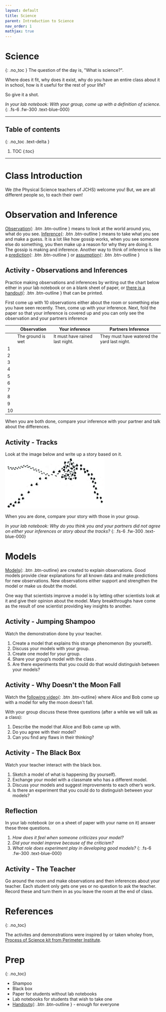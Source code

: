 ```yaml
---
layout: default
title: Science
parent: Introduction to Science
nav_order: 1
mathjax: true
---
```


# Science
{: .no_toc }
The question of the day is, "What is science?".

Where does it fit, why does it exist, why do you have an entire class about it in school, how is it useful for the rest of your life?

So give it a shot.

_In your lab notebook: With your group, come up with a definition of science._
{: .fs-6 .fw-300 .text-blue-000}

---
<!-- table of contents for the page -->
## Table of contents
{: .no_toc .text-delta }

1. TOC
{:toc}

---
# Class Introduction
We (the Physical Science teachers of JCHS) welcome you!
But, we are all different people so, to each their own!

# Observation and Inference
[Observation](https://translate.google.com/#view=home&op=translate&sl=en&tl=es&text=observation){: .btn .btn-outline }
means to look at the world around you, what do you see.
[Inference](https://translate.google.com/#view=home&op=translate&sl=en&tl=es&text=inference){: .btn .btn-outline }
means to take what you see and make a guess.
It is a lot like how gossip works, when you see someone else do something, you then make up a reason for why they are doing it.
The gossip is making and inference.
Another way to think of inference is like a
[prediction](https://translate.google.com/#view=home&op=translate&sl=en&tl=es&text=prediction){: .btn .btn-outline } 
or 
[assumption](https://translate.google.com/#view=home&op=translate&sl=en&tl=es&text=assumption){: .btn .btn-outline }

## Activity - Observations and Inferences
Practice making observations and inferences by writing out the chart below either in your lab notebook or on a blank sheet of paper, or [there is a handout](./Images/observation_inferences/observation_inferences.pdf){: .btn .btn-outline } that can be printed.

First come up with 10 observations either about the room or something else you have seen recently.
Then, come up with your inference.
Next, fold the paper so that your inference is covered up and you can only see the observation and your partners inference

|    | Observation | Your inference | Partners Inference |
| -- |-------------|----------------|--------------------|
|    | The ground is wet | It must have rained last night. | They must have watered the yard last night. |
| 1 | | | |
| 2 | | | |
| 3 | | | |
| 4 | | | |
| 5 | | | |
| 6 | | | |
| 7 | | | |
| 8 | | | |
| 9 | | | |
| 10 | | | |

When you are both done, compare your inference with your partner and talk about the differences.

## Activity - Tracks
Look at the image below and write up a story based on it.
![Tracks](./Images/tracks.png)

When you are done, compare your story with those in your group.

_In your lab notebook: Why do you think you and your partners did not agree on either your inferences or story about the tracks?_
{: .fs-6 .fw-300 .text-blue-000}


# Models
[Models](https://translate.google.com/#view=home&op=translate&sl=en&tl=es&text=observation){: .btn .btn-outline}
are created to explain observations.
Good models provide clear explanations for all known data and make predictions for new observations. 
New observations either support and strengthen the model or make us doubt the model.

One way that scientists improve a model is by letting other scientists look at it and give their opinion about the model. 
Many breakthroughs have come as the result of one scientist providing key insights to another.

## Activity - Jumping Shampoo
Watch the demonstration done by your teacher.
  
  1. Create a model that explains this strange phenomenon (by yourself).
  2. Discuss your models with your group.
  3. Create one model for your group.
  4. Share your group’s model with the class .
  5. Are there experiments that you could do that would distinguish between your models?

## Activity - Why Doesn't the Moon Fall
Watch the 
[following video](https://youtu.be/BXnhEDMUJt8?list=PL224464F48007F658){: .btn .btn-outline} 
where Alice and Bob come up with a model for why the moon doesn't fall.

With your group discuss these three questions (after a while we will talk as a class):

  1. Describe the model that Alice and Bob came up with.
  2. Do you agree with their model?
  3. Can you find any flaws in their thinking?


## Activity - The Black Box
Watch your teacher interact with the black box.

  1. Sketch a model of what is happening (by yourself).
  2. Exchange your model with a classmate who has a different model.
  3. Discuss your models and suggest improvements to each other’s work.
  4. Is there an experiment that you could do to distinguish between your models?

## Reflection
In your lab notebook (or on a sheet of paper with your name on it) answer these three questions.

  1. _How does it feel when someone criticizes your model?_
  2. _Did your model improve because of the criticism?_
  3. _What role does experiment play in developing good models?_
{: .fs-6 .fw-300 .text-blue-000}

## Activity - The Teacher
Go around the room and make observations and then inferences about your teacher.
Each student only gets one yes or no question to ask the teacher.
Record these and turn them in as you leave the room at the end of class.



# References
{: .no_toc}

The activites and demonstrations were inspired by or taken wholey from,
[Process of Science kit from Perimeter Institute](https://www.perimeterinstitute.ca/outreach/teachers/class-kits/process-science).

# Prep
{: .no_toc}
  * Shampoo
  * Black box
  * Paper for students without lab notebooks
  * Lab notebooks for students that wish to take one
  * [Handouts](./Images/observation_inferences/observation_inferences.pdf){: .btn .btn-outline } - enough for everyone
